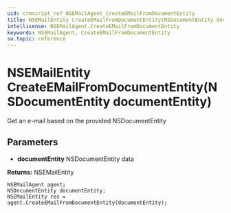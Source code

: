 ```yaml
---
uid: crmscript_ref_NSEMailAgent_CreateEMailFromDocumentEntity
title: NSEMailEntity CreateEMailFromDocumentEntity(NSDocumentEntity documentEntity)
intellisense: NSEMailAgent.CreateEMailFromDocumentEntity
keywords: NSEMailAgent, CreateEMailFromDocumentEntity
so.topic: reference
---
```


# NSEMailEntity CreateEMailFromDocumentEntity(NSDocumentEntity documentEntity)

Get an e-mail based on the provided NSDocumentEntity

## Parameters

* **documentEntity** NSDocumentEntity data

**Returns:** NSEMailEntity

```crmscript
NSEMailAgent agent;
NSDocumentEntity documentEntity;
NSEMailEntity res = agent.CreateEMailFromDocumentEntity(documentEntity);
```

